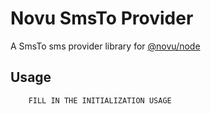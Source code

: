 # Novu SmsTo Provider

A SmsTo sms provider library for [@novu/node](https://github.com/novuhq/novu)

## Usage

```javascript
    FILL IN THE INITIALIZATION USAGE
```
